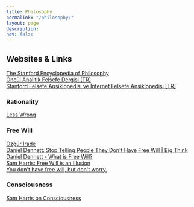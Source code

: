 ```yaml
---
title: Philosophy
permalink: "/philosophy/"
layout: page
description: 
nav: false
---
```


## Websites & Links  
[The Stanford Encyclopedia of Philosophy](https://plato.stanford.edu/)  
[Öncül Analitik Felsefe Dergisi [TR]](https://onculanalitikfelsefe.com/)  
[Stanford Felsefe Ansiklopedisi ve İnternet Felsefe Ansiklopedisi [TR]](https://onculanalitikfelsefe.com/kategori/stanford/)  

### Rationality  
[Less Wrong](https://www.lesswrong.com/)  

### Free Will
[Özgür İrade](https://onculanalitikfelsefe.com/etiket/ozgur-irade/)  
[Daniel Dennett: Stop Telling People They Don't Have Free Will | Big Think](https://www.youtube.com/watch?v=vBrSdlOhIx4)  
[Daniel Dennett - What is Free Will?](https://www.youtube.com/watch?v=joCOWaaTj4A)  
[Sam Harris: Free Will is an Illusion](https://www.youtube.com/watch?v=SYq724zHUTw)  
[You don't have free will, but don't worry.](https://www.youtube.com/watch?v=zpU_e3jh_FY)

### Consciousness  
[Sam Harris on Consciousness](https://www.youtube.com/watch?v=Xp9zyeZSwDA) 
